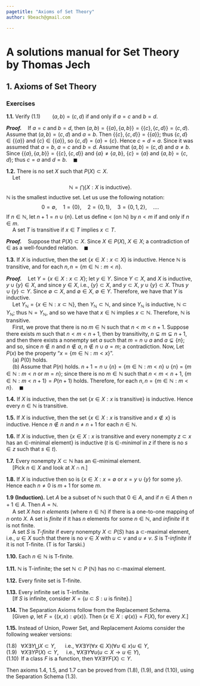 ```yaml
---
pagetitle: "Axioms of Set Theory"
author: 9beach@gmail.com

---
```


# A solutions manual for Set Theory by Thomas Jech
## 1. Axioms of Set Theory
### Exercises

**1.1.** Verify (1.1)$\qquad(a, b) = (c, d)$ if and only if $a = c$ and
$b = d$.

**_Proof._**$\quad$If $a=c$ and $b=d$, then
$(a,b)=\{\{a\},\{a,b\}\}=\{\{c\},\{c,d\}\}=(c,d)$.
Assume that $(a,b)=(c,d)$ and $a=b$. Then
$\{\{c\},\{c,d\}\}=\{\{a\}\}$; thus $\{c,d\}\in\{\{a\}\}$ and
$\{c\}\in\{\{a\}\}$, so $\{c,d\}=\{a\}=\{c\}$. Hence $c=d=a$. Since
it was assumed that $a=b$, $a=c$ and $b=d$.
Assume that $(a,b)=(c,d)$ and $a \neq b$.
Since $\{\{a\},\{a,b\}\}=\{\{c\},\{c,d\}\}$ and $\{a\} \neq \{a,b\}$,
$\{c\} = \{a\}$ and $\{a,b\} = \{c,d\}$; thus $c=a$ and
$d=b$.$\quad\blacksquare$

**1.2.** There is no set $X$ such that $P(X) ⊂ X$.
<br />$\quad$Let
$$
\mathbb{N} = \bigcap\{X : X \text{ is inductive}\}.
$$
$\mathbb{N}$ is the smallest inductive set. Let us use the following notation:
$$
0 = \emptyset,\quad 1 = \{0\},\quad 2 = \{0, 1\},\quad 3 = \{0, 1, 2\},\quad
....
$$
If $n ∈ \mathbb{N}$, let $n + 1 = n ∪ \{n\}$. Let us define $<$ (on
$\mathbb{N}$) by $n < m$ if and only if $n ∈ m$.
<br />$\quad$A set $T$ is transitive if $x∈T$ implies $x⊂T$.

**_Proof._**$\quad$Suppose that $P(X) \subset X$. Since $X \in P(X)$, $X \in
X$; a contradiction of $\in$ as a well-founded relation.$\quad\blacksquare$

**1.3.** If $X$ is inductive, then the set $\{x ∈ X : x ⊂ X\}$ is inductive.
Hence $\mathbb{N}$ is transitive, and for each $n, n=\{m∈\mathbb{N} :m<n\}$.

**_Proof._**$\quad$Let $Y = \{x ∈ X : x ⊂ X\}$; let $y \in Y$.
Since $Y \subset X$, and $X$ is inductive, $y \cup \{y\} \in X$,
and since $y \in X$, i.e., $\{y\} \subset X$, and $y \subset X$, $y \cup
\{y\} \subset X$. Thus $y \cup \{y\} \subset Y$. Since $\emptyset \subset
X$, and $\emptyset \in X$, $\emptyset \in Y$. Therefore, we have that
$Y$ is inductive.
<br />$\quad$Let $Y_\mathbb{N} = \{x ∈ \mathbb{N} : x ⊂ \mathbb{N}\}$,
then $Y_\mathbb{N} \subset \mathbb{N}$, and since $Y_\mathbb{N}$ is
inductive, $\mathbb{N} \subset Y_\mathbb{N}$; thus $\mathbb{N} =
Y_\mathbb{N}$, and so we have that $x∈\mathbb{N}$ implies $x⊂\mathbb{N}$.
Therefore, $\mathbb{N}$ is transitive.
<br />$\quad$First, we prove that there is no $m \in \mathbb{N}$ such that
$n \lt m \lt n + 1$. Suppose there exists $m$ such that $n \lt m \lt n + 1$,
then by transitivity, $n \subsetneq m \subsetneq n+1$, and then there exists
a nonempty set $a$ such that $m = n \cup a$ and $a \subsetneq \{n\}$; and so,
since $n \notin n$ and $n \notin a$, $n \notin n \cup a = m$; a contradiction.
Now, Let $P(x)$ be the property “$x = \{m \in \mathbb{N} : m < x\}$”.
<br />$\quad$(a) $P(0)$ holds.
<br />$\quad$(b) Assume that $P(n)$ holds. $n + 1 = n \cup \{n\} = \{m \in
\mathbb{N} : m < n\} \cup \{n\}$ $=$ $\{m \in \mathbb{N} : m < n \text{ or }
m = n\}$; since there is no $m \in \mathbb{N}$ such that $n \lt m \lt n + 1$,
$\{m \in \mathbb{N} : m < n + 1\} = P(n+1)$ holds. Therefore, for each $n,
n=\{m∈\mathbb{N} :m<n\}$.$\quad\blacksquare$

**1.4.** If $X$ is inductive, then the set $\{x ∈ X : x \text{ is
transitive}\}$ is inductive. Hence every $n ∈ \mathbb{N}$ is transitive.

**1.5.** If $X$ is inductive, then the set $\{x ∈ X : x \text{ is transitive
and } x \notin x\}$ is inductive. Hence $n \notin n$ and $n \ne n + 1$ for
each $n ∈ \mathbb{N}$.

**1.6.** If $X$ is inductive, then $\{x ∈ X : x \text{ is transitive and every
nonempty } z ⊂ x \text{ has an ∈-minimal element}\}$ is inductive ($t$ is
∈-_minimal_ in $z$ if there is no $s ∈ z$ such that $s ∈ t$).

**1.7.** Every nonempty $X ⊂ \mathbb{N}$ has an ∈-minimal element.
<br />$\quad$[Pick $n ∈ X$ and look at $X ∩ n$.]

**1.8.** If $X$ is inductive then so is $\{x∈X:x=∅\text{ or }x=y∪\{y\}\text{
for some }y \}$. Hence each $n \ne 0$ is $m + 1$ for some $m$.

**1.9** **(Induction).** Let $A$ be a subset of $\mathbb{N}$ such that $0
∈ A$, and if $n ∈ A$ then $n+1∈A$. Then $A=\mathbb{N}$.
<br />$\quad$A set $X$ _has $n$ elements_ (where $n ∈ \mathbb{N}$) if there is
a one-to-one mapping of $n$ onto $X$. A set is _finite_ if it has $n$ elements
for some $n ∈ \mathbb{N}$, and _infinite_ if it is not finite.
<br />$\quad$A set $S$ is _T-finite_ if every nonempty $X ⊂ P (S)$ has a
⊂-maximal element, i.e., $u ∈ X$ such that there is no $v ∈ X$ with $u ⊂ v$
and $u \ne v$. $S$ is T-_infinite_ if it is not T-finite. (T is for Tarski.)

**1.10.** Each $n ∈ \mathbb{N}$ is T-finite.

**1.11.** $\mathbb{N}$ is T-infinite; the set $\mathbb{N} ⊂ P$ ($\mathbb{N}$)
has no ⊂-maximal element.

**1.12.** Every finite set is T-finite.

**1.13.** Every infinite set is T-infinite.
<br />$\quad$[If $S$ is infinite, consider $X = \{u ⊂ S : u\text{ is
finite}\}$.]

**1.14.** The Separation Axioms follow from the Replacement Schema.
<br />$\quad$[Given $φ$, let $F = \{(x,x) : φ(x)\}$. Then $\{x ∈ X : φ(x)\} =
F(X)$, for every $X$.]

**1.15.** Instead of Union, Power Set, and Replacement Axioms consider the
following weaker versions:

(1.8)$\;\;$ $∀X∃Y\bigcup X ⊂Y$,$\quad\,\,$ i.e., $∀X∃Y (∀x∈X)(∀u∈x)u∈Y$,
<br />(1.9)$\;\;$ $∀X∃Y P(X)⊂Y$,$\quad$ i.e., $∀X∃Y ∀u(u⊂X\to u∈Y)$,
<br />(1.10)$\,$ If a class $F$ is a function, then $∀X∃Y F(X)⊂Y$.

Then axioms 1.4, 1.5, and 1.7 can be proved from (1.8), (1.9), and (1.10),
using the Separation Schema (1.3).
